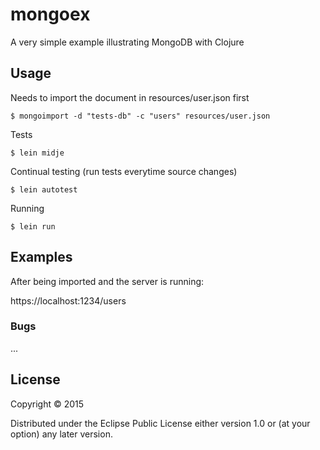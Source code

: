 # mongoex

A very simple example illustrating MongoDB with Clojure


## Usage

Needs to import the document in resources/user.json first

    $ mongoimport -d "tests-db" -c "users" resources/user.json

Tests

    $ lein midje
    
Continual testing (run tests everytime source changes)

    $ lein autotest

Running

    $ lein run


## Examples

After being imported and the server is running:

https://localhost:1234/users

### Bugs

...

## License

Copyright © 2015

Distributed under the Eclipse Public License either version 1.0 or (at
your option) any later version.
